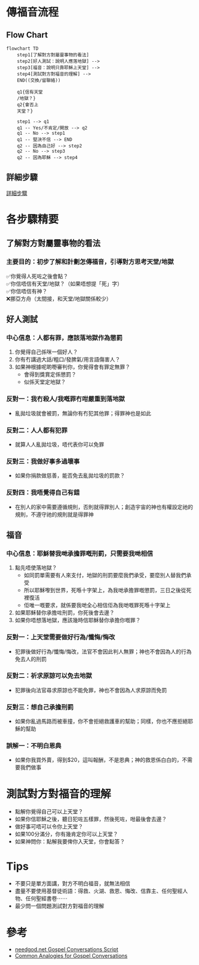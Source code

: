 # 傳福音流程

## Flow Chart
```mermaid
flowchart TD
    step1[了解對方對屬靈事物的看法]
    step2[好人測試：說明人應落地獄] -->
    step3[福音：說明只靠耶穌上天堂] -->
    step4[測試對方對福音的理解] -->
    END((交換/留聯絡))

    q1{信有天堂
    /地獄？}
    q2{會否上
    天堂？}
    
    step1 --> q1
    q1 -- Yes/不肯定/開放 --> q2
    q1 -- No --> step1
    q1 -- 堅決不信 --> END
    q2 -- 因為自己好 --> step2
    q2 -- No --> step3
    q2 -- 因為耶穌 --> step4
```

## 詳細步驟
[詳細步驟](https://gist.github.com/KenHung/94a9b93ded2acff3f7eb453338e17a68#file-script-md)

# 各步驟精要
## 了解對方對屬靈事物的看法
### 主要目的：初步了解和計劃怎傳福音，引導對方思考天堂/地獄

✅你覺得人死咗之後會點？  
✅你信唔信有天堂/地獄？（如果唔想提「死」字）  
✅你信唔信有神？  
❌挪亞方舟（太間接，和天堂/地獄關係較少）  

## 好人測試
### 中心信息：人都有罪，應該落地獄作為懲罰
1. 你覺得自己係咪一個好人？
2. 你有冇講過大話/粗口/發脾氣/用言語傷害人？
3. 如果神根據呢啲嘢審判你，你覺得會有罪定無罪？
   * 會得到獎賞定係懲罰？
   * 似係天堂定地獄？

### 反對一：我冇殺人/我嘅罪冇咁嚴重到落地獄
* 亂拋垃圾就會被罰，無論你有冇犯其他罪；得罪神也是如此

### 反對二：人人都有犯罪
* 就算人人亂拋垃圾，唔代表你可以免罪

### 反對三：我做好事多過壞事
* 如果你捐款做慈善，能否免去亂拋垃圾的罰款？

### 反對四：我唔覺得自己有錯
* 在別人的家中需要遵循規則，否則就得罪別人；創造宇宙的神也有權設定祂的規則，不遵守祂的規則就是得罪神

## 福音
### 中心信息：耶穌替我哋承擔罪嘅刑罰，只需要我哋相信
1. 點先唔使落地獄？
   * 如同罰單需要有人來支付，地獄的刑罰要麼我們承受，要麼別人替我們承受
   * 所以耶穌嚟到世界，死喺十字架上，為我哋承擔罪嘅懲罰，三日之後從死裡復活
   * 佢唯一嘅要求，就係要我哋全心相信佢為我哋嘅罪死喺十字架上
2. 如果耶穌替你承擔咗刑罰，你死後會去邊？
3. 如果你唔想落地獄，應該幾時信耶穌替你承擔你嘅罪？

### 反對一：上天堂需要做好行為/懺悔/悔改
* 犯罪後做好行為/懺悔/悔改，法官不會因此判人無罪；神也不會因為人的行為免去人的刑罰

### 反對二：祈求原諒可以免去地獄
* 犯罪後向法官尋求原諒也不能免罪，神也不會因為人求原諒而免罰

### 反對三：想自己承擔刑罰
* 如果你亂過馬路而被車撞，你不會拒絕救護車的幫助；同樣，你也不應拒絕耶穌的幫助

### 誤解一：不明白恩典
* 如果你我買外賣，得到$20，這叫報酬，不是恩典；神的救恩係白白的，不需要我們做事

# 測試對方對福音的理解
- 點解你覺得自己可以上天堂？
- 如果你信耶穌之後，聽日犯咗五樣罪，然後死咗，咁最後會去邊？
- 做好事可唔可以令你上天堂？
- 如果100分滿分，你有幾肯定你可以上天堂？
- 如果神問你：點解我要俾你入天堂，你會點答？

# Tips
- 不要只是單方面講，對方不明白福音，就無法相信
- 盡量不要使用基督徒術語：得救、火湖、救恩、悔改、信靠主、任何聖經人物、任何聖經書卷⋯⋯
- 最少問一個問題測試對方對福音的理解

# 參考
- [needgod.net Gospel Conversations Script](https://www.needgod.net/script)
- [Common Analogies for Gospel Conversations](https://www.youtube.com/watch?v=mPTVgRuKj60)
